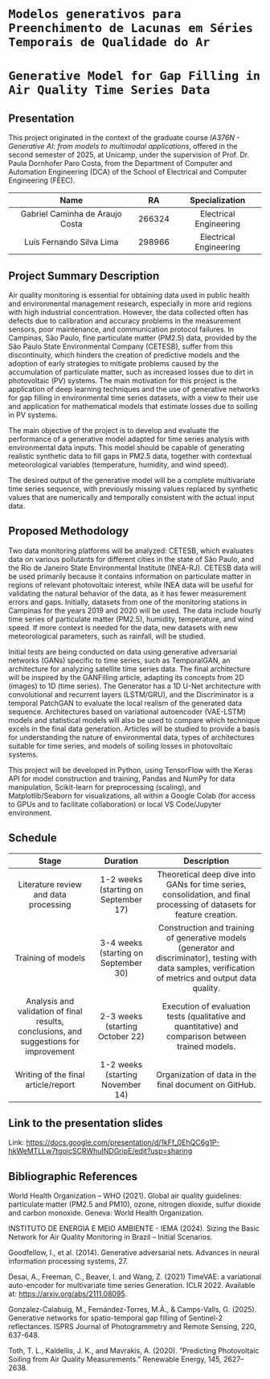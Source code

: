 # `Modelos generativos para Preenchimento de Lacunas em Séries Temporais de Qualidade do Ar`
# `Generative Model for Gap Filling in Air Quality Time Series Data`

## Presentation

This project originated in the context of the graduate course *IA376N - Generative AI: from models to multimodal applications*, 
offered in the second semester of 2025, at Unicamp, under the supervision of Prof. Dr. Paula Dornhofer Paro Costa, from the Department of Computer and Automation Engineering (DCA) of the School of Electrical and Computer Engineering (FEEC).

|Name  | RA | Specialization|
|:---:|:---:|:---:|
| Gabriel Caminha de Araujo Costa   | 266324  | Electrical Engineering|
| Luís Fernando Silva Lima  | 298966  | Electrical Engineering|

## Project Summary Description
Air quality monitoring is essential for obtaining data used in public health and environmental management research, especially in more arid regions with high industrial concentration. However, the data collected often has defects due to calibration and accuracy problems in the measurement sensors, poor maintenance, and communication protocol failures. In Campinas, São Paulo, fine particulate matter (PM2.5) data, provided by the São Paulo State Environmental Company (CETESB), suffer from this discontinuity, which hinders the creation of predictive models and the adoption of early strategies to mitigate problems caused by the accumulation of particulate matter, such as increased losses due to dirt in photovoltaic (PV) systems. The main motivation for this project is the application of deep learning techniques and the use of generative networks for gap filling in environmental time series datasets, with a view to their use and application for mathematical models that estimate losses due to soiling in PV systems.

The main objective of the project is to develop and evaluate the performance of a generative model adapted for time series analysis with environmental data inputs. This model should be capable of generating realistic synthetic data to fill gaps in PM2.5 data, together with contextual meteorological variables (temperature, humidity, and wind speed).

The desired output of the generative model will be a complete multivariate time series sequence, with previously missing values replaced by synthetic values that are numerically and temporally consistent with the actual input data.

## Proposed Methodology
Two data monitoring platforms will be analyzed: CETESB, which evaluates data on various pollutants for different cities in the state of São Paulo, and the Rio de Janeiro State Environmental Institute (INEA-RJ). CETESB data will be used primarily because it contains information on particulate matter in regions of relevant photovoltaic interest, while INEA data will be useful for validating the natural behavior of the data, as it has fewer measurement errors and gaps. Initially, datasets from one of the monitoring stations in Campinas for the years 2019 and 2020 will be used. The data include hourly time series of particulate matter (PM2.5), humidity, temperature, and wind speed. If more context is needed for the data, new datasets with new meteorological parameters, such as rainfall, will be studied.

Initial tests are being conducted on data using generative adversarial networks (GANs) specific to time series, such as TemporalGAN, an architecture for analyzing satellite time series data. The final architecture will be inspired by the GANFilling article, adapting its concepts from 2D (images) to 1D (time series). The Generator has a 1D U-Net architecture with convolutional and recurrent layers (LSTM/GRU), and the Discriminator is a temporal PatchGAN to evaluate the local realism of the generated data sequence. Architectures based on variational autoencoder (VAE-LSTM) models and statistical models will also be used to compare which technique excels in the final data generation. Articles will be studied to provide a basis for understanding the nature of environmental data, types of architectures suitable for time series, and models of soiling losses in photovoltaic systems.

This project will be developed in Python, using TensorFlow with the Keras API for model construction and training, Pandas and NumPy for data manipulation, Scikit-learn for preprocessing (scaling), and Matplotlib/Seaborn for visualizations, all within a Google Colab (for access to GPUs and to facilitate collaboration) or local VS Code/Jupyter environment.

## Schedule
| Stage | Duration	| Description
|:---:|:---:|:---:|
| Literature review and data processing | 1-2 weeks (starting on September 17) | Theoretical deep dive into GANs for time series, consolidation, and final processing of datasets for feature creation.|
| Training of models | 3-4 weeks (starting on September 30) | Construction and training of generative models (generator and discriminator), testing with data samples, verification of metrics and output data quality. |
| Analysis and validation of final results, conclusions, and suggestions for improvement | 2-3 weeks (starting October 22) | Execution of evaluation tests (qualitative and quantitative) and comparison between trained models. |
| Writing of the final article/report | 1-2 weeks (starting November 14) | Organization of data in the final document on GitHub. |

## Link to the presentation slides
Link: https://docs.google.com/presentation/d/1kFf_0EhQC6g1P-hkWeMTLLw7tgoicSCRWhuINDGripE/edit?usp=sharing

## Bibliographic References
World Health Organization – WHO (2021). Global air quality guidelines: particulate matter (PM2.5 and PM10), ozone, nitrogen dioxide, sulfur dioxide and carbon monoxide. Geneva: World Health Organization.

INSTITUTO DE ENERGIA E MEIO AMBIENTE - IEMA (2024). Sizing the Basic Network for Air Quality Monitoring in Brazil – Initial Scenarios.

Goodfellow, I., et al. (2014). Generative adversarial nets. Advances in neural information processing systems, 27.

Desai, A., Freeman, C., Beaver, I. and Wang, Z. (2021) TimeVAE: a variational auto-encoder for multivariate time series Generation. ICLR 2022. Available at: https://arxiv.org/abs/2111.08095.

Gonzalez-Calabuig, M., Fernández-Torres, M.Á., & Camps-Valls, G. (2025). Generative networks for spatio-temporal gap filling of Sentinel-2 reflectances. ISPRS Journal of Photogrammetry and Remote Sensing, 220, 637-648.

Toth, T. L., Kaldellis, J. K., and Mavrakis, A. (2020). ”Predicting Photovoltaic Soiling from Air Quality Measurements.” Renewable Energy, 145, 2627–2638.
